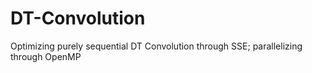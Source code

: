 DT-Convolution
==============

Optimizing purely sequential DT Convolution through SSE; parallelizing through OpenMP

